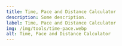```yaml
---
title: Time, Pace and Distance Calculator
description: Some description.
label: Time, Pace and Distance Calculator
img: /img/tools/time-pace.webp
alt: Time, Pace and Distance Calculator
---
```


